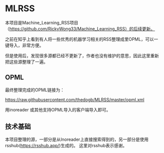# MLRSS

本项目是Machine_Learning_RSS项目（https://github.com/RickyWong33/Machine_Learning_RSS）的后续更新。

之前在知乎上看到有人将一些优秀的机器学习相关的RSS整理成里OPML，可以一键导入，非常方便。

但是使用后，发现很多源都已经不更新了，作者也没有维护的意思，因此这里重新把这些源整理了一遍。

## OPML
最终整理完成的OPML链接为：

https://raw.githubusercontent.com/thedogb/MLRSS/master/opml.xml

用inoreader 或其他支持OPML导入的客户端导入即可。

## 技术基础
本项目整理的源，一部分是从Inoreader上直接搜索得到的，另一部分是使用rsshub(https://rsshub.app/)生成的。
这里对rsshub表示感谢。
